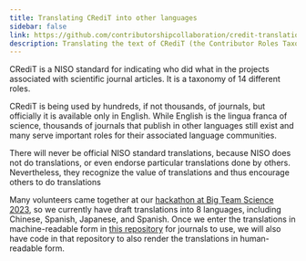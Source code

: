 ```yaml
---
title: Translating CRediT into other languages
sidebar: false
link: https://github.com/contributorshipcollaboration/credit-translation
description: Translating the text of CRediT (the Contributor Roles Taxonomy) from English into other languages.
---
```


CRediT is a NISO standard for indicating who did what in the projects associated with scientific journal articles. It is a taxonomy of 14 different roles.

CRediT is being used by hundreds, if not thousands, of journals, but officially it is available only in English. While English is the lingua franca of science, thousands of journals that publish in other languages still exist and many serve important roles for their associated language communities.

There will never be official NISO standard translations, because NISO does not do translations, or even endorse particular translations done by others. Nevertheless, they recognize the value of translations and thus encourage others to do translations 

Many volunteers came together at our [hackathon at Big Team Science 2023](https://contributorshipcollaboration.github.io/blog/translation/), so we currently have draft translations into 8 languages, including Chinese, Spanish, Japanese, and Spanish.
Once we enter the translations in machine-readable form in [this repository](https://github.com/contributorshipcollaboration/credit-translation) 
 for journals to use, we will also have code in that repository to also render the translations in human-readable form.

